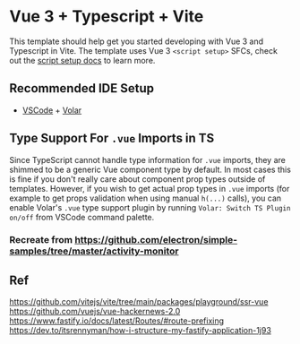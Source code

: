 # Vue 3 + Typescript + Vite

This template should help get you started developing with Vue 3 and Typescript in Vite. The template uses Vue 3 `<script setup>` SFCs, check out the [script setup docs](https://v3.vuejs.org/api/sfc-script-setup.html#sfc-script-setup) to learn more.

## Recommended IDE Setup

- [VSCode](https://code.visualstudio.com/) + [Volar](https://marketplace.visualstudio.com/items?itemName=johnsoncodehk.volar)

## Type Support For `.vue` Imports in TS

Since TypeScript cannot handle type information for `.vue` imports, they are shimmed to be a generic Vue component type by default. In most cases this is fine if you don't really care about component prop types outside of templates. However, if you wish to get actual prop types in `.vue` imports (for example to get props validation when using manual `h(...)` calls), you can enable Volar's `.vue` type support plugin by running `Volar: Switch TS Plugin on/off` from VSCode command palette.

### Recreate from https://github.com/electron/simple-samples/tree/master/activity-monitor

## Ref
https://github.com/vitejs/vite/tree/main/packages/playground/ssr-vue \
https://github.com/vuejs/vue-hackernews-2.0 \
https://www.fastify.io/docs/latest/Routes/#route-prefixing \
https://dev.to/itsrennyman/how-i-structure-my-fastify-application-1j93
